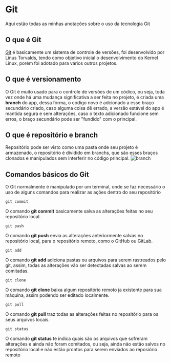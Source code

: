 # Git

Aqui estão todas as minhas anotações sobre o uso da tecnologia Git

## O que é Git

[Git](https://git-scm.com) é basicamente um sistema de controle de versões, foi desenvolvido por Linus Torvalds, tendo como objetivo inicial o desenvolvimento do Kernel Linux, porém foi adotado para vários outros projetos.

## O que é versionamento

O Git é muito usado para o controle de versões de um códico, ou seja, toda vez onde há uma mudança significativa a ser feita no projeto, é criada uma **branch** do app, dessa forma, o código novo é adcionado a esse braço secundário criado, caso alguma coisa dê errado, a versão estável do app é mantida segura e sem alterações, caso o texto adicionado funcione sem erros, o braço secundário pode ser "fundido" com o principal.

## O que é repositório e branch

Repositório pode ser visto como uma pasta onde seu projeto é armazenado, o repositório é dividido em branchs, que são esses braços clonados e manipulados sem interferir no código principal.
![branch](https://blog.4linux.com.br/wp-content/uploads/2019/02/Screenshot-from-2019-02-13-11-22-06.png)

## Comandos básicos do Git

O Git normalmente é manipulado por um terminal, onde se faz necessário o uso de alguns comandos para realizar as ações dentro do seu repositório

```
git commit
```

O comando **git commit** basicamente salva as alterações feitas no seu repositório local.

```
git push
```

O comando **git push** envia as alterações anteriormente salvas no repositório local, para o repositório remoto, como o GitHub ou GitLab.

```
git add
```

O comando **git add** adiciona pastas ou arquivos para serem rastreados pelo git, assim, todas as alterações vão ser detectadas salvas ao serem comitadas.

```
git clone
```

O comando **git clone** baixa algum repositório remoto ja existente para sua máquina, assim podendo ser editado localmente.

```
git pull
```

O comando **git pull** traz todas as alterações feitas no repositório para os seus arquivos locais.

```
git status
```

O comando **git status** te indica quais são os arquivos que sofreram alterações e ainda não foram comitados, ou seja, ainda não estão salvos no repositório local e não estão prontos para serem enviados ao reposiório remoto